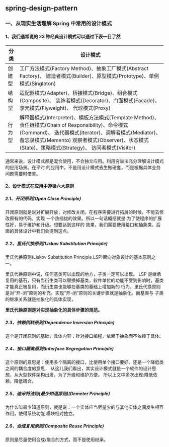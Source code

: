 ## spring-design-pattern

### 一、从现实生活理解 Spring 中常用的设计模式

#### 1、我们通常说的 23 种经典设计模式可以通过下表一目了然

| 分类   | 设计模式                                                     |
| ------ | ------------------------------------------------------------ |
| 创建型 | 工厂方法模式(Factory Method)、抽象工厂模式(Abstract Factory)、 建造者模式(Builder)、原型模式(Prototype)、单例模式(Singleton) |
| 结构型 | 适配器模式(Adapter)、桥接模式(Bridge)、组合模式(Composite)、 装饰者模式(Decorator)、门面模式(Facade)、享元模式(Flyweight)、 代理模式(Proxy) |
| 行为型 | 解释器模式(Interpreter)、模板方法模式(Template Method)、 责任链模式(Chain of Responsibility)、命令模式(Command)、 迭代器模式(Iterator)、调解者模式(Mediator)、备忘录模式(Memento) 观察者模式(Observer)、状态模式(State)、策略模式(Strategy)、 访问者模式(Visitor) |

通常来说，设计模式都是混合使用，不会独立应用。利用穷举法充分理解设计模式的应用场景。在平时
的应用中，不是用设计模式去生搬硬套，而是根据具体业务问题需要时借鉴。

#### 2、设计模式在应用中遵循六大原则

##### 2.1、开闭原则(Open Close Principle)

开闭原则就是说对扩展开放，对修改关闭。在程序需要进行拓展的时候，不能去修改原有的代码，实现
一个热插拔的效果。所以一句话概括就是:为了使程序的扩展性好，易于维护和升级。想要达到这样的
效果，我们需要使用接口和抽象类，后面的具体设计中我们会提到这点。

##### 2.2、里氏代换原则(Liskov Substitution Principle)

里氏代换原则(Liskov Substitution Principle LSP)面向对象设计的基本原则之一。

里氏代换原则中说，任何基类可以出现的地方，子类一定可以出现。 LSP 是继承复用的基石，只有当衍生类可以替换掉基类，软件单位的功能不受到影响时，基类才能真正被复用，而衍生类也能够在基类的基础上增加新的
行为。里氏代换原则是对“开-闭”原则的补充。实现“开-闭”原则的关键步骤就是抽象化。而基类与
子类的继承关系就是抽象化的具体实现，

**里氏代换原则是对实现抽象化的具体步骤的规范。**

##### 2.3、依赖倒转原则(Dependence Inversion Principle)

这个是开闭原则的基础，具体内容：针对接口编程，依赖于抽象而不依赖于具体。

##### 2.4、接口隔离原则(Interface Segregation Principle)

这个原则的意思是：使用多个隔离的接口，比使用单个接口要好。还是一个降低类之间的耦合度的意思，
从这儿我们看出，其实设计模式就是一个软件的设计思想，从大型软件架构出发，为了升级和维护方便。
所以上文中多次出现:降低依赖，降低耦合。

##### 2.5、迪米特法则(最少知道原则)(Demeter Principle)

为什么叫最少知道原则，就是说：一个实体应当尽量少的与其他实体之间发生相互作用，使得系统功能
模块相对独立。

##### 2.6、合成复用原则(Composite Reuse Principle)

原则是尽量使用合成/聚合的方式，而不是使用继承。



